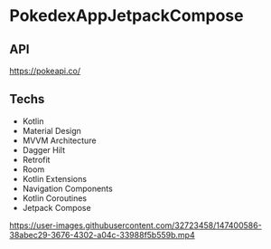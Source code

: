 # PokedexAppJetpackCompose


## API

https://pokeapi.co/

## Techs
* Kotlin
* Material Design
* MVVM Architecture
* Dagger Hilt
* Retrofit
* Room
* Kotlin Extensions
* Navigation Components
* Kotlin Coroutines
* Jetpack Compose







https://user-images.githubusercontent.com/32723458/147400586-38abec29-3676-4302-a04c-33988f5b559b.mp4

